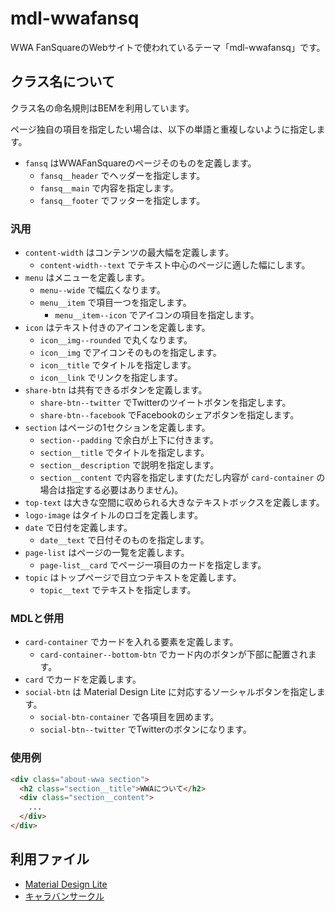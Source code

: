 # mdl-wwafansq
WWA FanSquareのWebサイトで使われているテーマ「mdl-wwafansq」です。

## クラス名について
クラス名の命名規則はBEMを利用しています。

ページ独自の項目を指定したい場合は、以下の単語と重複しないように指定します。

- `fansq` はWWAFanSquareのページそのものを定義します。
  - `fansq__header` でヘッダーを指定します。
  - `fansq__main` で内容を指定します。
  - `fansq__footer` でフッターを指定します。

### 汎用
- `content-width` はコンテンツの最大幅を定義します。
  - `content-width--text` でテキスト中心のページに適した幅にします。
- `menu` はメニューを定義します。
  - `menu--wide` で幅広くなります。
  - `menu__item` で項目一つを指定します。
    - `menu__item--icon` でアイコンの項目を指定します。
- `icon` はテキスト付きのアイコンを定義します。
  - `icon__img--rounded` で丸くなります。
  - `icon__img` でアイコンそのものを指定します。
  - `icon__title` でタイトルを指定します。
  - `icon__link` でリンクを指定します。
- `share-btn` は共有できるボタンを定義します。
  - `share-btn--twitter` でTwitterのツイートボタンを指定します。
  - `share-btn--facebook` でFacebookのシェアボタンを指定します。
- `section` はページの1セクションを定義します。
  - `section--padding` で余白が上下に付きます。
  - `section__title` でタイトルを指定します。
  - `section__description` で説明を指定します。
  - `section__content` で内容を指定します(ただし内容が `card-container` の場合は指定する必要はありません)。
- `top-text` は大きな空間に収められる大きなテキストボックスを定義します。
- `logo-image` はタイトルのロゴを定義します。
- `date` で日付を定義します。
  - `date__text` で日付そのものを指定します。
- `page-list` はページの一覧を定義します。
  - `page-list__card` でページ一項目のカードを指定します。
- `topic` はトップページで目立つテキストを定義します。
  - `topic__text` でテキストを指定します。

### MDLと併用
- `card-container` でカードを入れる要素を定義します。
  - `card-container--bottom-btn` でカード内のボタンが下部に配置されます。
- `card` でカードを定義します。
- `social-btn` は Material Design Lite に対応するソーシャルボタンを指定します。
  - `social-btn-container` で各項目を囲めます。
  - `social-btn--twitter` でTwitterのボタンになります。

### 使用例
```html
<div class="about-wwa section">
  <h2 class="section__title">WWAについて</h2>
  <div class="section__content">
    ...
  </div>
</div>
```

## 利用ファイル
- [Material Design Lite](https://getmdl.io)
- [キャラバンサークル](http://www.wwajp.com)
